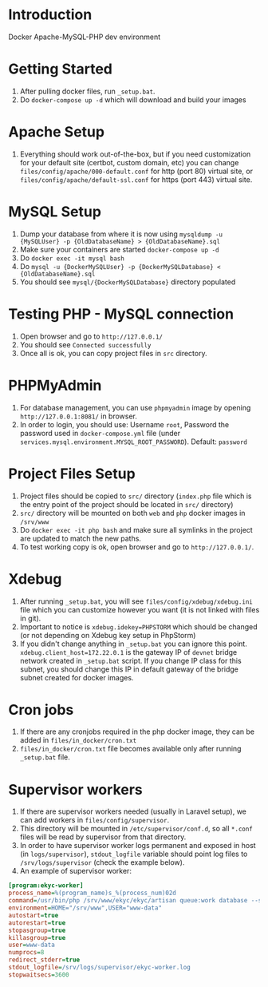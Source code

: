# Introduction 

Docker Apache-MySQL-PHP dev environment 

# Getting Started
1. After pulling docker files, run `_setup.bat`.
2. Do `docker-compose up -d` which will download and build your images

# Apache Setup
1. Everything should work out-of-the-box, but if you need customization for your default site (certbot, custom domain, etc) you can change `files/config/apache/000-default.conf` for http (port 80) virtual site, or `files/config/apache/default-ssl.conf` for https (port 443) virtual site.

# MySQL Setup
1. Dump your database from where it is now using `mysqldump -u {MySQLUser} -p {OldDatabaseName} > {OldDatabaseName}.sql`
2. Make sure your containers are started `docker-compose up -d`
3. Do `docker exec -it mysql bash`
4. Do `mysql -u {DockerMySQLUser} -p {DockerMySQLDatabase} < {OldDatabaseName}.sql`
5. You should see `mysql/{DockerMySQLDatabase}` directory populated

# Testing PHP - MySQL connection
1. Open browser and go to `http://127.0.0.1/`
2. You should see `Connected successfully`
3. Once all is ok, you can copy project files in `src` directory.

# PHPMyAdmin
1. For database management, you can use `phpmyadmin` image by opening `http://127.0.0.1:8081/` in browser.
2. In order to login, you should use: Username `root`, Password the password used in `docker-compose.yml` file (under `services.mysql.environment.MYSQL_ROOT_PASSWORD`). Default: `password`

# Project Files Setup
1. Project files should be copied to `src/` directory (`index.php` file which is the entry point of the project should be located in `src/` directory)
2. `src/` directory will be mounted on both `web` and `php` docker images in `/srv/www`
3. Do `docker exec -it php bash` and make sure all symlinks in the project are updated to match the new paths.
4. To test working copy is ok, open browser and go to `http://127.0.0.1/`.

# Xdebug
1. After running `_setup.bat`, you will see `files/config/xdebug/xdebug.ini` file which you can customize however you want (it is not linked with files in git).
2. Important to notice is `xdebug.idekey=PHPSTORM` which should be changed (or not depending on Xdebug key setup in PhpStorm)
3. If you didn't change anything in `_setup.bat` you can ignore this point. `xdebug.client_host=172.22.0.1` is the gateway IP of `devnet` bridge network created in `_setup.bat` script. If you change IP class for this subnet, you should change this IP in default gateway of the bridge subnet created for docker images.

# Cron jobs
1. If there are any cronjobs required in the php docker image, they can be added in `files/in_docker/cron.txt`
2. `files/in_docker/cron.txt` file becomes available only after running `_setup.bat` file.

# Supervisor workers
1. If there are supervisor workers needed (usually in Laravel setup), we can add workers in `files/config/supervisor`.
2. This directory will be mounted in `/etc/supervisor/conf.d`, so all `*.conf` files will be read by supervisor from that directory.
3. In order to have supervisor worker logs permanent and exposed in host (in `logs/supervisor`), `stdout_logfile` variable should point log files to `/srv/logs/supervisor` (check the example below).
3. An example of supervisor worker:
```ini
[program:ekyc-worker]
process_name=%(program_name)s_%(process_num)02d
command=/usr/bin/php /srv/www/ekyc/ekyc/artisan queue:work database --sleep=3 --tries=5 --max-time=3600
environment=HOME="/srv/www",USER="www-data"
autostart=true
autorestart=true
stopasgroup=true
killasgroup=true
user=www-data
numprocs=8
redirect_stderr=true
stdout_logfile=/srv/logs/supervisor/ekyc-worker.log
stopwaitsecs=3600
```
